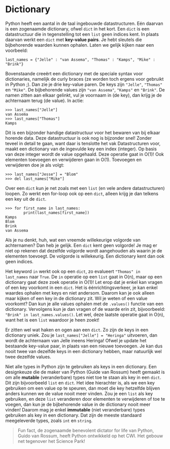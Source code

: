 # Dictionary

Python heeft een aantal in de taal ingebouwde datastructuren. Eén daarvan is een zogenaamde dictionary, ofwel `dict` in het kort. Een `dict` is een datastructuur die in tegenstelling tot een `list` geen indices kent. In plaats daarvan werkt een `dict` met **key-value pairs**. Je hebt sleutels die bijbehorende waarden kunnen ophalen. Laten we gelijk kijken naar een voorbeeld:

    last_names = {"Jelle" : "van Assema", "Thomas" : "Kamps", "Mike" : "Brink"}

Bovenstaande creeërt een dictionary met de speciale syntax voor dictionaries, namelijk de curly braces (ze worden toch ergens voor gebruikt in Python ;). Dan zie je drie key-value paren. De keys zijn `"Jelle"`, `"Thomas"` en `"Mike"`. De bijbehorende values zijn `"van Assema"`, `"Kamps"` en `"Brink"`. De namen zitten aan elkaar gelinkt, vul je voornaam in (de key), dan krijg je de achternaam terug (de value). In actie:

    >>> last_names["Jelle"]
    van Assema
    >>> last_names["Thomas"]
    Kamps

Dit is een bijzonder handige datastructuur voor het bewaren van bij elkaar horende data. Deze datastructuur is ook nog is bijzonder snel! Zonder teveel in detail te gaan, want daar is tenslotte het vak Datastructuren voor, maakt een dictionary van de ingevulde key een index (integer). Op basis van deze integer wordt de value opgehaald. Deze operatie gaat in O(1)! Ook elementen toevoegen en verwijderen gaan in O(1). Toevoegen en verwijderen doe je als volgt:

    >>> last_names["Jesse"] = "Blom"
    >>> del last_names["Mike"]

Over een `dict` kun je net zoals met een `list` (en vele andere datastructuren) loopen. Zo werkt een for-loop ook op een `dict`, alleen krijg je dan telkens een key uit de `dict`.

    >>> for first_name in last_names:
            print(last_names[first_name])
    Kamps
    Blom
    Brink
    van Assema

Als je nu denkt, huh, wat een vreemde willekeurige volgorde van achternamen? Dan heb je gelijk. Een `dict` kent geen volgorde! Je mag er niet op rekenen dat dezelfde volgorde wordt aangehouden als waarin je de elementen toevoegt. De volgorde is willekeurig. Een dictionary kent dan ook geen indices.

Het keyword `in` werkt ook op een `dict`, zo evalueert `"Thomas" in last_names` naar `True`. De `in` operatie op een `list` gaat in O(n), maar op een dictionary gaat deze zoek operatie in O(1)! Let erop dat je enkel kan vragen of een key voorkomt in een `dict`. Het is éénrichtingsverkeer, je kan enkel waardes ophalen met keys en niet andersom. Daarom kan je ook alleen maar kijken of een key in de dictionary zit. Wil je weten of een value voorkomt? Dan kun je alle values ophalen met de `.values()` functie van een dictionary. Vervolgens kun je dan vragen of de waarde erin zit, bijvoorbeeld: `"Brink" in last_names.values()`. Let wel, deze laatste operatie gaat in O(n), want het is een `list` waardoor je heen zoekt!

Er zitten wel wat haken en ogen aan een `dict`. Zo zijn de keys in een dictionary uniek. Zou je `last_names["Jelle"] = "Heringa"` uitvoeren, dan wordt de achternaam van Jelle ineens Heringa! Ofwel je update het bestaande key-value paar, in plaats van een nieuwe toevoegen. Je kan dus nooit twee van dezelfde keys in een dictionary hebben, maar natuurlijk wel twee dezelfde values.

Niet alle types in Python zijn te gebruiken als keys in een dictionary. Een designkeuze die de maker van Python (Guide van Rossum) heeft gemaakt is om alle **mutable** (veranderbare) types niet toe te staan als key in een `dict`. Dit zijn bijvoorbeeld `list` en `dict`. Het idee hierachter is, als we een key gebruiken om een value op te speuren, dan moet die key hetzelfde blijven anders kunnen we de value nooit meer vinden. Zou je een `list` als key gebruiken, en deze `list` veranderen door elementen te verwijderen of toe te voegen, dan kun je de bijbehorende value in de dictionary nooit meer vinden! Daarom mag je enkel **immutable** (niet veranderbare) types gebruiken als key in een dictionary. Dat zijn de meeste standaard meegeleverde types, zoals `int` en `string`.

> Fun fact, de zogenaamde benevolent dictator for life van Python, Guido van Rossum, heeft Python ontwikkeld op het CWI. Het gebouw net tegenover het Science Park!
